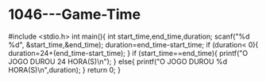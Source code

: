 # 1046---Game-Time
#include <stdio.h>
int main(){
    int start_time,end_time,duration;
    scanf("%d %d", &start_time,&end_time);
    duration=end_time-start_time;
    if (duration< 0){
        duration=24+(end_time-start_time);
    }
    if (start_time==end_time){
        printf("O JOGO DUROU 24 HORA(S)\n");
    }
    else{
        printf("O JOGO DUROU %d HORA(S)\n",duration);
    }
    return 0;
}

